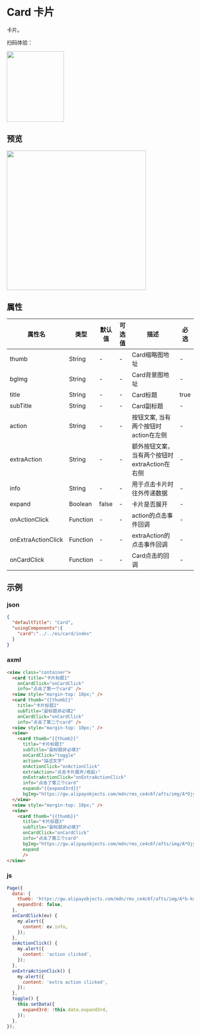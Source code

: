 # Card 卡片

卡片。

扫码体验：

<img src="https://gw.alipayobjects.com/zos/rmsportal/XptnMtDkEbMxinQIPGwL.jpeg" width="154" height="190" />


## 预览
<img src="https://gw.alipayobjects.com/mdn/rms_ce4c6f/afts/img/A*pn46SLaFl_IAAAAAAAAAAABkARQnAQ" width="375" />


## 属性

| 属性名             | 类型     | 默认值 | 可选值 | 描述                                           | 必选 |
| ------------------ | -------- | ------ | ------ | ---------------------------------------------- | ---- |
| thumb              | String   | -      | -      | Card缩略图地址                                 | -    |
| bgImg              | String   | -      | -      | Card背景图地址                                 | -    |
| title              | String   | -      | -      | Card标题                                       | true |
| subTitle           | String   | -      | -      | Card副标题                                     | -    |
| action             | String   | -      | -      | 按钮文案, 当有两个按钮时action在左侧           | -    |
| extraAction        | String   | -      | -      | 额外按钮文案， 当有两个按钮时extraAction在右侧 | -    |
| info               | String   | -      | -      | 用于点击卡片时往外传递数据                     | -    |
| expand             | Boolean  | false  | -      | 卡片是否展开                                   | -    |
| onActionClick      | Function | -      | -      | action的点击事件回调                           | -    |
| onExtraActionClick | Function | -      | -      | extraAction的点击事件回调                      | -    |
| onCardClick        | Function | -      | -      | Card点击的回调                                 | -    |



## 示例


### json
```json
{
  "defaultTitle": "Card",
  "usingComponents":{
    "card":"../../es/card/index"
  }
}
```


### axml
```html
<view class="container">
  <card title="卡片标题1" 
    onCardClick="onCardClick" 
    info="点击了第一个card" />
  <view style="margin-top: 10px;" />
  <card thumb="{{thumb}}" 
    title="卡片标题2" 
    subTitle="副标题非必填2" 
    onCardClick="onCardClick" 
    info="点击了第二个card" />
  <view style="margin-top: 10px;" />
  <view>
    <card thumb="{{thumb}}" 
      title="卡片标题3" 
      subTitle="副标题非必填3" 
      onCardClick="toggle" 
      action="描述文字" 
      onActionClick="onActionClick" 
      extraAction="点击卡片展开/收起↑" 
      onExtraActionClick="onExtraActionClick" 
      info="点击了第三个card" 
      expand="{{expand3rd}}" 
      bgImg="https://gw.alipayobjects.com/mdn/rms_ce4c6f/afts/img/A*OjyRRqjLM6MAAAAAAAAAAABkARQnAQ" />
  </view>
  <view style="margin-top: 10px;" />
  <view>
    <card thumb="{{thumb}}" 
      title="卡片标题3" 
      subTitle="副标题非必填3" 
      onCardClick="onCardClick" 
      info="点击了第三个card" 
      bgImg="https://gw.alipayobjects.com/mdn/rms_ce4c6f/afts/img/A*OjyRRqjLM6MAAAAAAAAAAABkARQnAQ"
      expand
      />
</view>

```


### js
```javascript
Page({
  data: {
    thumb: 'https://gw.alipayobjects.com/mdn/rms_ce4c6f/afts/img/A*b-kqQ4RZgsYAAAAAAAAAAABkARQnAQ',
    expand3rd: false,
  },
  onCardClick(ev) {
    my.alert({
      content: ev.info,
    });
  },
  onActionClick() {
    my.alert({
      content: 'action clicked',
    });
  },
  onExtraActionClick() {
    my.alert({
      content: 'extra action clicked',
    });
  },
  toggle() {
    this.setData({
      expand3rd: !this.data.expand3rd,
    });
  },
});
```

